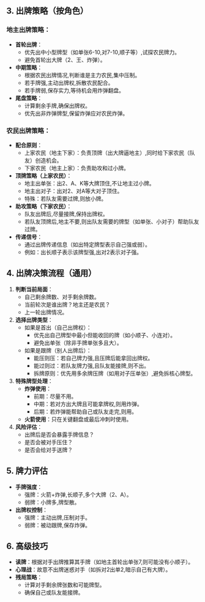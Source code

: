 ## 3. 出牌策略（按角色）

### 地主出牌策略：

- **首轮出牌**：
    - 优先出中小型牌型（如单张6-10,对7-10,顺子等）,试探农民牌力。
    - 避免首轮出大牌（2、王、炸弹）。
- **中期策略**：
    - 根据农民出牌情况,判断谁是主力农民,集中压制。
    - 若手牌强,主动出牌权,拆散农民配合。
    - 若手牌弱,保存实力,等待机会用炸弹翻盘。
- **尾盘策略**：
    - 计算剩余手牌,确保出牌权。
    - 优先出非炸弹牌型,保留炸弹应对农民炸弹。

### 农民出牌策略：

- **配合原则**：
    - 上家农民（地主下家）：负责顶牌（出大牌逼地主）,同时给下家农民（队友）创造机会。
    - 下家农民（地主上家）：负责助攻和过小牌。
- **顶牌策略（上家农民）**：
    - 地主出单张：出2、A、K等大牌顶住,不让地主过小牌。
    - 地主出对子：出对2、对A等大对子顶住。
    - 特殊：若队友需要过牌,则放小牌。
- **助攻策略（下家农民）**：
    - 队友出牌后,尽量接牌,保持出牌权。
    - 若队友顶牌后,地主不要,则出队友需要的牌型（如单张、小对子）帮助队友过牌。
- **传递信号**：
    - 通过出牌传递信息（如出特定牌型表示自己强或弱）。
    - 例如：出长顺子表示该牌型强,出对2表示对子强。

## 4. 出牌决策流程（通用）

1. **判断当前局面**：
    - 自己剩余牌数、对手剩余牌数。
    - 当前轮次是谁出牌？地主还是农民？
    - 上一轮出牌情况。
2. **选择出牌类型**：
    - 如果是首出（自己出牌权）：
        - 优先出自己牌型中最小但能收回的牌（如小顺子、小连对）。
        - 避免出单张（除非手牌单张多且大）。
    - 如果是跟牌（别人出牌后）：
        - 能压则压：若自己牌力强,且压牌后能拿回出牌权。
        - 能过则过：若队友牌力强,且队友能接牌,则不出。
        - 拆牌原则：优先用多余牌压牌（如用对子压单张）,避免拆核心牌型。
3. **特殊牌型处理**：
    - **炸弹使用**：
        - 前期：尽量不用。
        - 中期：若对方出大牌且可能拿牌权,则用炸弹。
        - 后期：若炸弹能帮助自己或队友走完,则用。
    - **火箭使用**：只在关键翻盘或最后冲刺时使用。
4. **风险评估**：
    - 出牌后是否会暴露手牌信息？
    - 是否会被对手压住？
    - 是否会给对手送牌？

## 5. 牌力评估

- **手牌强度**：
    - 强牌：火箭+炸弹,长顺子,多个大牌（2、A）。
    - 弱牌：小牌多,牌型散。
- **出牌权控制**：
    - 强牌：主动出牌,压制对手。
    - 弱牌：被动跟牌,保存炸弹。

## 6. 高级技巧

- **读牌**：根据对手出牌推算其手牌（如地主首轮出单张7,则可能没有小顺子）。
- **心理战**：故意不出牌迷惑对手（如拆对2出单2,暗示自己有大牌）。
- **残局策略**：
    - 计算对手剩余牌张数和可能牌型。
    - 确保自己或队友能接牌。
